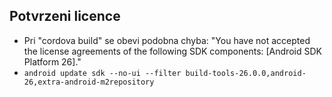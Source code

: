 ## Potvrzeni licence
- Pri "cordova build" se obevi podobna chyba: "You have not accepted the license agreements of the following SDK components: [Android SDK Platform 26]."
- `android update sdk --no-ui --filter build-tools-26.0.0,android-26,extra-android-m2repository`
